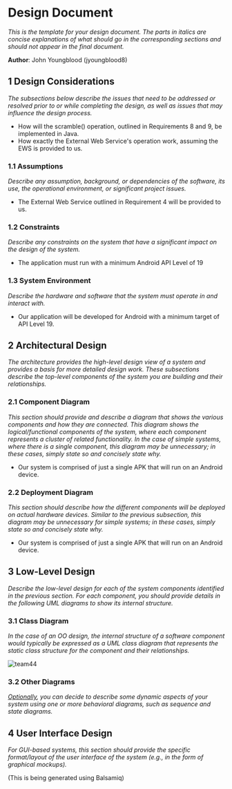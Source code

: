 # Design Document

*This is the template for your design document. The parts in italics are concise explanations of what should go in the corresponding sections and should not appear in the final document.*

**Author**: John Youngblood (jyoungblood8)

## 1 Design Considerations

*The subsections below describe the issues that need to be addressed or resolved prior to or while completing the design, as well as issues that may influence the design process.*

* How will the scramble() operation, outlined in Requirements 8 and 9, be implemented in Java.
* How exactly the External Web Service's operation work, assuming the EWS is provided to us.

### 1.1 Assumptions

*Describe any assumption, background, or dependencies of the software, its use, the operational environment, or significant project issues.*

* The External Web Service outlined in Requirement 4 will be provided to us.

### 1.2 Constraints

*Describe any constraints on the system that have a significant impact on the design of the system.*

* The application must run with a minimum Android API Level of 19

### 1.3 System Environment

*Describe the hardware and software that the system must operate in and interact with.*

* Our application will be developed for Android with a minimum target of API Level 19.

## 2 Architectural Design

*The architecture provides the high-level design view of a system and provides a basis for more detailed design work. These subsections describe the top-level components of the system you are building and their relationships.*

### 2.1 Component Diagram

*This section should provide and describe a diagram that shows the various components and how they are connected. This diagram shows the logical/functional components of the system, where each component represents a cluster of related functionality. In the case of simple systems, where there is a single component, this diagram may be unnecessary; in these cases, simply state so and concisely state why.*

* Our system is comprised of just a single APK that will run on an Android device.

### 2.2 Deployment Diagram

*This section should describe how the different components will be deployed on actual hardware devices. Similar to the previous subsection, this diagram may be unnecessary for simple systems; in these cases, simply state so and concisely state why.*

* Our system is comprised of just a single APK that will run on an Android device.

## 3 Low-Level Design

*Describe the low-level design for each of the system components identified in the previous section. For each component, you should provide details in the following UML diagrams to show its internal structure.*

### 3.1 Class Diagram

*In the case of an OO design, the internal structure of a software component would typically be expressed as a UML class diagram that represents the static class structure for the component and their relationships.*

![team44](https://github.gatech.edu/gt-omscs-se-2017fall/6300Fall17Team44/blob/master/GroupProject/Design-Team/images/team44Design.png?raw=true "Team design")

### 3.2 Other Diagrams

*<u>Optionally</u>, you can decide to describe some dynamic aspects of your system using one or more behavioral diagrams, such as sequence and state diagrams.*

## 4 User Interface Design
*For GUI-based systems, this section should provide the specific format/layout of the user interface of the system (e.g., in the form of graphical mockups).*

(This is being generated using Balsamiq)